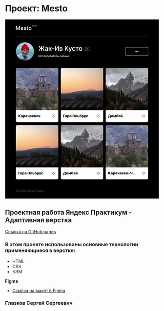 # Проект: Mesto

<p align="center">
<img src="./images/screanshot.jpg" alt="Обложка проекта">
</p>

## Проектная работа Яндекс Практикум - Адаптивная верстка

[Ссылка на GitHub pages](https://sergeyromadin.github.io/)

### В этом проекте использованы основные технологии применяющиеся в верстке:

- HTML
- CSS
- БЭМ

**Figma**

- [Ссылка на макет в Figma](https://www.figma.com/file/2cn9N9jSkmxD84oJik7xL7/JavaScript.-Sprint-4?node-id=0%3A1)

### Глазков Сергей Сергеевич
